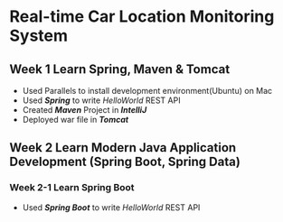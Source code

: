 # Real-time Car Location Monitoring System

## Week 1  Learn Spring, Maven & Tomcat

* Used Parallels to install development environment(Ubuntu) on Mac
* Used ***Spring*** to write *HelloWorld* REST API
* Created ***Maven*** Project in ***IntelliJ***
* Deployed war file in ***Tomcat***

## Week 2  Learn Modern Java Application Development (Spring Boot, Spring Data)
### Week 2-1 Learn Spring Boot
* Used ***Spring Boot*** to write *HelloWorld* REST API